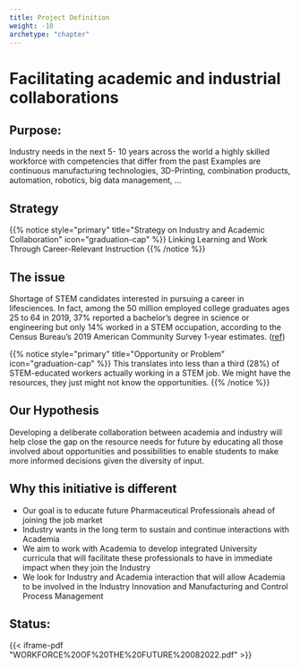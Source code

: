 ```yaml
---
title: Project Definition
weight: -10
archetype: "chapter"
---
```


# Facilitating academic and industrial collaborations

## Purpose:

Industry needs in the next 5- 10 years across the world a highly skilled workforce with competencies that differ from the past
Examples are continuous manufacturing technologies, 3D-Printing, combination products, automation, robotics, big data management, …

## Strategy
{{% notice style="primary" title="Strategy on Industry and Academic Collaboration" icon="graduation-cap" %}}
Linking Learning and Work Through Career-Relevant Instruction
{{% /notice %}}


## The issue
Shortage of STEM candidates interested in pursuing a career in lifesciences.  In fact, among the 50 million employed college graduates ages 25 to 64 in 2019, 37% reported a bachelor’s degree in science or engineering but only 14% worked in a STEM occupation, according to the Census Bureau’s 2019 American Community Survey 1-year estimates. ([ref](https://www.census.gov/library/stories/2021/06/does-majoring-in-stem-lead-to-stem-job-after-graduation.html#:~:text=Among%20the%2050%20million%20employed,Community%20Survey%201%2Dyear%20estimates.))

{{% notice style="primary" title="Opportunity or Problem" icon="graduation-cap" %}}
This translates into less than a third (28%) of STEM-educated workers actually working in a STEM job.  We might have the resources, they just might not know the opportunities.
{{% /notice %}}

## Our Hypothesis

Developing a deliberate collaboration between academia and industry will help close the gap on the resource needs for future by educating all those involved about opportunities and possibilities to enable students to make more informed decisions given the diversity of input.

## Why this initiative is different

- Our goal  is to educate future Pharmaceutical Professionals ahead of joining the job market
- Industry wants in the long term to sustain and continue interactions with Academia
- We aim to work with Academia to develop integrated University curricula that will facilitate these professionals to have in immediate impact when they join the Industry
- We look for Industry and Academia interaction that will allow Academia to be involved in the Industry Innovation and Manufacturing and Control Process Management

## Status:

{{< iframe-pdf "WORKFORCE%20OF%20THE%20FUTURE%20082022.pdf" >}}
